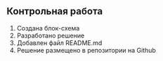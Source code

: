 ## Контрольная работа

1. Создана блок-схема
2. Разработано решение
3. Добавлен файл README.md
4. Решение размещено в репозитории на Github